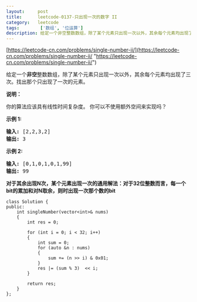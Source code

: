 ```yaml
---
layout:     post
title:      leetcode-0137-只出现一次的数字 II
category:   leetcode
tags:        ['数组', '位运算']
description: 给定一个非空整数数组，除了某个元素只出现一次以外，其余每个元素均出现了三次。找出那个只出现了一次的元素。
---
```

[https://leetcode-cn.com/problems/single-number-ii/](https://leetcode-cn.com/problems/single-number-ii/ "https://leetcode-cn.com/problems/single-number-ii/")

<div class="notranslate"><p>给定一个<strong>非空</strong>整数数组，除了某个元素只出现一次以外，其余每个元素均出现了三次。找出那个只出现了一次的元素。</p>

<p><strong>说明：</strong></p>

<p>你的算法应该具有线性时间复杂度。 你可以不使用额外空间来实现吗？</p>

<p><strong>示例 1:</strong></p>

<pre><strong>输入:</strong> [2,2,3,2]
<strong>输出:</strong> 3
</pre>

<p><strong>示例&nbsp;2:</strong></p>

<pre><strong>输入:</strong> [0,1,0,1,0,1,99]
<strong>输出:</strong> 99</pre>
</div>

<strong>对于其余出现N次，某个元素出现一次的通用解法：对于32位整数而言，每一个bit的累加和对N取余，则时出现一次那个数的bit</strong>

	class Solution {
	public:
	    int singleNumber(vector<int>& nums)
	    {
	        int res = 0;
	
	        for (int i = 0; i < 32; i++)
	        {
	            int sum = 0;
	            for (auto &n : nums)
	            {
	                sum += (n >> i) & 0x01;
	            }
	            res |= (sum % 3)  << i;   
	        }
	
	        return res;
	    }
	};